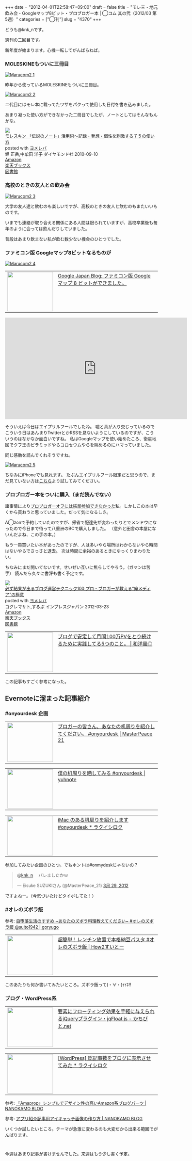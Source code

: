 +++
date = "2012-04-01T22:58:47+09:00"
draft = false
title = "モレ三・地元飲み会・Googleマップ8ビット・プロブロガー本 | ◯コム 其の弐（2012/03 第5週）"
categories = ["◯刊"]
slug = "4370"
+++

どうも@knk_nです。

週刊の二回目です。

新年度が始まります。心機一転してがんばらねば。<!--more--><h3>MOLESKINEもついに三冊目</h3>

<div class="center"><a href="http://knk-n.com/wp-content/uploads/2012/04/marucom2_1.jpg" title="Marucom2 1" target="_blank"><img src="http://knk-n.com/wp-content/uploads/2012/04/marucom2_1.jpg" alt="Marucom2 1" title="marucom2_1.jpg" /></a></div>

昨年から使っているMOLESKINEもついに三冊目。

<div class="center"><a href="http://knk-n.com/wp-content/uploads/2012/04/marucom2_2.jpg" title="Marucom2 2" target="_blank"><img src="http://knk-n.com/wp-content/uploads/2012/04/marucom2_2.jpg" alt="Marucom2 2" title="marucom2_2.jpg" /></a></div>

二代目にはモレ本に載ってたワザをパクって使用した日付を書き込みました。

あまり凝った使い方ができなかった二冊目でしたが、ノートとしてはそんなもんかな。

<div class="booklink-box"><div class="booklink-image"><a href="http://www.amazon.co.jp/exec/obidos/asin/4478013268/knkn-22/" rel="nofollow" target="_blank"><img src="http://ecx.images-amazon.com/images/I/41VgbswUmcL._SL160_.jpg" style="border: none;" /></a></div><div class="booklink-info"><div class="booklink-name"><a href="http://www.amazon.co.jp/exec/obidos/asin/4478013268/knkn-22/" rel="nofollow" target="_blank">モレスキン 「伝説のノート」活用術～記録・発想・個性を刺激する７５の使い方</a><div class="booklink-powered-date">posted with <a href="http://yomereba.com" target="_blank">ヨメレバ</a></div></div><div class="booklink-detail">堀 正岳,中牟田 洋子 ダイヤモンド社 2010-09-10    </div><div class="booklink-link2"><div class="shoplinkamazon"><a href="http://www.amazon.co.jp/exec/obidos/asin/4478013268/knkn-22/" rel="nofollow" target="_blank" title="アマゾン" >Amazon</a></div><div class="shoplinkrakuten"><a href="http://hb.afl.rakuten.co.jp/hgc/0f5dc138.501851a3.0f5dc139.bdbe2eb7/?pc=http%3A%2F%2Fbooks.rakuten.co.jp%2Frb%2F6675569%2F%3Fscid%3Daf_ich_link_urltxt%26m%3Dhttp%3A%2F%2Fm.rakuten.co.jp%2Fev%2Fbook%2F" rel="nofollow" target="_blank" title="楽天ブックス" >楽天ブックス</a></div><div class="shoplinktoshokan"><a href="http://calil.jp/book/4478013268" rel="nofollow" target="_blank" title="図書館" >図書館</a></div></div></div><div class="booklink-footer"></div></div>

<h3>高校のときの友人との飲み会</h3>

<div class="center"><a href="http://knk-n.com/wp-content/uploads/2012/04/marucom2_3.jpg" title="Marucom2 3" target="_blank"><img src="http://knk-n.com/wp-content/uploads/2012/04/marucom2_3.jpg" alt="Marucom2 3" title="marucom2_3.jpg" /></a></div>

大学の友人達と飲むのも楽しいですが、高校のときの友人と飲むのもまたいいものです。

いまでも連絡が取り合える関係にある人間は限られていますが、高校卒業後も毎年のように会っては飲んだりしていました。

普段はあまり飲まない私が飲む数少ない機会のひとつでした。

<h3>ファミコン版 Googleマップ8ビットなるものが</h3>

<div class="center"><a href="http://knk-n.com/wp-content/uploads/2012/04/marucom2_4.jpg" title="Marucom2 4" target="_blank"><img src="http://knk-n.com/wp-content/uploads/2012/04/marucom2_4.jpg" alt="Marucom2 4" title="marucom2_4.jpg" /></a></div>

<table width="100%"><td valign="top" width="150"><a href="http://googlejapan.blogspot.jp/2012/04/google-8.html" target="_blank"><img border="0" src="http://capture.heartrails.com/150x130/shadow?http://googlejapan.blogspot.jp/2012/04/google-8.html" alt="" width="150" height="130" /></a></td><td valign="top"><a href="http://googlejapan.blogspot.jp/2012/04/google-8.html" target="_blank">Google Japan Blog: ファミコン版 Google マップ 8 ビットができました。</a><script type="text/javascript">var url="http://googlejapan.blogspot.jp/2012/04/google-8.html";</script><script src="http://api.b.st-hatena.com/entry.count?url=http://googlejapan.blogspot.jp/2012/04/google-8.html&callback=hatebTxt"></script></td></table>

<object width="600" height="335"><param name="movie" value="http://www.youtube.com/v/rznYifPHxDg?version=3&amp;hl=ja_JP"></param><param name="allowFullScreen" value="true"></param><param name="allowscriptaccess" value="always"></param><embed src="http://www.youtube.com/v/rznYifPHxDg?version=3&amp;hl=ja_JP" type="application/x-shockwave-flash" width="600" height="335" allowscriptaccess="always" allowfullscreen="true"></embed></object>

そういえば今日はエイプリルフールでしたね。
嘘と真が入り交じっているのでこういう日はあんまりTwitterとかRSSを見ないようにしているのですが、こういうのはなかなか面白いですね。
私はGoogleマップを使い始めたころ、衛星地図でクフ王のピラミッドやらコロセウムやらを眺めるのにハマっていました。

同じ感動を読んでくれそうですね。

<div class="center"><a href="http://knk-n.com/wp-content/uploads/2012/04/marucom2_5.jpg" title="Marucom2 5" target="_blank"><img src="http://knk-n.com/wp-content/uploads/2012/04/marucom2_5.jpg" alt="Marucom2 5" title="marucom2_5.jpg" /></a></div>

ちなみにiPhoneでも見れます。
たぶんエイプリルフール限定だと思うので、まだ見ていない方は<a href="http://maps.google.co.jp/maps?t=8&utm_campaign=8bit" target="_blank">こちら</a>より試してみてください。

<h3>プロブロガー本をついに購入（まだ読んでない）</h3>
諸事情により<a href="http://knk-n.com/2012/03/18/marucom_1/" target="_blank">プロブロガーオフには結局参加できなかった</a>私。しかしこの本は早くから買おうと思っていました。だって気になるしさ。

A◯zonで予約していたのですが、帰省で配達先が変わったりとでメンドウになったので今日まで待って八重洲のBCで購入しました。
（意外と田舎の本屋にないんだよね、この手の本。）

もう一冊買いたい本があったのですが、人は多いやら場所はわからないやら時間はないやらでさっさと退去。
次は時間に余裕のあるときにゆっくりまわりたい。

ちなみにまだ開いてないです。せいぜい互いに焦らしてやろう。（ガマンは苦手）
読んだら久々に書評も書く予定です。

<div class="booklink-box"><div class="booklink-image"><a href="http://www.amazon.co.jp/exec/obidos/asin/4844331779/knkn-22/" rel="nofollow" target="_blank"><img src="http://ecx.images-amazon.com/images/I/51qdaAb8M6L._SL160_.jpg" style="border: none;" /></a></div><div class="booklink-info"><div class="booklink-name"><a href="http://www.amazon.co.jp/exec/obidos/asin/4844331779/knkn-22/" rel="nofollow" target="_blank">必ず結果が出るブログ運営テクニック100 プロ・ブロガーが教える“俺メディア”の極意</a><div class="booklink-powered-date">posted with <a href="http://yomereba.com" target="_blank">ヨメレバ</a></div></div><div class="booklink-detail">コグレマサト,するぷ インプレスジャパン 2012-03-23    </div><div class="booklink-link2"><div class="shoplinkamazon"><a href="http://www.amazon.co.jp/exec/obidos/asin/4844331779/knkn-22/" rel="nofollow" target="_blank" title="アマゾン" >Amazon</a></div><div class="shoplinkrakuten"><a href="http://hb.afl.rakuten.co.jp/hgc/0f5dc138.501851a3.0f5dc139.bdbe2eb7/?pc=http%3A%2F%2Fbooks.rakuten.co.jp%2Frb%2F11610899%2F%3Fscid%3Daf_ich_link_urltxt%26m%3Dhttp%3A%2F%2Fm.rakuten.co.jp%2Fev%2Fbook%2F" rel="nofollow" target="_blank" title="楽天ブックス" >楽天ブックス</a></div><div class="shoplinktoshokan"><a href="http://calil.jp/book/4844331779" rel="nofollow" target="_blank" title="図書館" >図書館</a></div></div></div><div class="booklink-footer"></div></div>

<table width="100%"><td valign="top" width="150"><a href="http://wayohoo.com/blog/tips/isloop-earn-access-method.html" target="_blank"><img border="0" src="http://capture.heartrails.com/150x130/shadow?http://wayohoo.com/blog/tips/isloop-earn-access-method.html" alt="" width="150" height="130" /></a></td><td valign="top"><a href="http://wayohoo.com/blog/tips/isloop-earn-access-method.html" target="_blank">ブログで安定して月間100万PVをとり続けるために実践してる5つのこと。 | 和洋風◎</a><script type="text/javascript">var url="http://wayohoo.com/blog/tips/isloop-earn-access-method.html";</script><script src="http://api.b.st-hatena.com/entry.count?url=http://wayohoo.com/blog/tips/isloop-earn-access-method.html&callback=hatebTxt"></script></td></table>
この記事もすごく参考になった。


<h2>Evernoteに溜まった記事紹介</h2>
<h3>#onyourdesk 企画</h3>
<table width="100%"><td valign="top" width="150"><a href="http://masterpeace21.com/6432" target="_blank"><img border="0" src="http://capture.heartrails.com/150x130/shadow?http://masterpeace21.com/6432" alt="" width="150" height="130" /></a></td><td valign="top"><a href="http://masterpeace21.com/6432" target="_blank">ブロガーの皆さん、あなたの机周りを紹介してください。 #onyourdesk | MasterPeace 21</a><script type="text/javascript">var url="http://masterpeace21.com/6432";</script><script src="http://api.b.st-hatena.com/entry.count?url=http://masterpeace21.com/6432&callback=hatebTxt"></script></td></table>
<table width="100%"><td valign="top" width="150"><a href="http://yuhnote.com/2012/03/27/onyourdesk/" target="_blank"><img border="0" src="http://capture.heartrails.com/150x130/shadow?http://yuhnote.com/2012/03/27/onyourdesk/" alt="" width="150" height="130" /></a></td><td valign="top"><a href="http://yuhnote.com/2012/03/27/onyourdesk/" target="_blank">僕の机周りを晒してみる #onyourdesk | yuhnote</a><script type="text/javascript">var url="http://yuhnote.com/2012/03/27/onyourdesk/";</script><script src="http://api.b.st-hatena.com/entry.count?url=http://yuhnote.com/2012/03/27/onyourdesk/&callback=hatebTxt"></script></td></table>
<table width="100%"><td valign="top" width="150"><a href="http://rakuishi.com/notebook/3106/" target="_blank"><img border="0" src="http://capture.heartrails.com/150x130/shadow?http://rakuishi.com/notebook/3106/" alt="" width="150" height="130" /></a></td><td valign="top"><a href="http://rakuishi.com/notebook/3106/" target="_blank">iMac のある机周りを紹介します #onyourdesk * ラクイシロク</a><script type="text/javascript">var url="http://rakuishi.com/notebook/3106/";</script><script src="http://api.b.st-hatena.com/entry.count?url=http://rakuishi.com/notebook/3106/&callback=hatebTxt"></script></td></table>
参加してみたい企画のひとつ。でもホントは#onmydeskじゃないの？
<blockquote class="twitter-tweet" data-in-reply-to="185408344121548801" lang="ja"><p>@<a href="https://twitter.com/knk_n">knk_n</a> 　バレましたかｗ</p>&mdash; Eisuke SUZUKIさん (@MasterPeace_21) <a href="https://twitter.com/MasterPeace_21/status/185409585400647680" data-datetime="2012-03-29T16:54:24+00:00">3月 29, 2012</a></blockquote>
ですよねー。（今気づいたけどタイポしてた！）

<h3>#オレのズボラ飯</h3>
<p>参考: <a href="http://goryugo.com/20120328/ore_no_zubora_meshi/" target="_blank">自堕落生活のすすめ ~あなたのズボラ料理教えてください~ #オレのズボラ飯 @suito1942 | goryugo</a><script type="text/javascript">var url="http://goryugo.com/20120328/ore_no_zubora_meshi/";</script><script src="http://api.b.st-hatena.com/entry.count?url=http://goryugo.com/20120328/ore_no_zubora_meshi/&callback=hatebTxt"></script></p>
<table width="100%"><td valign="top" width="150"><a href="http://www.hw2-suito.com/archives/523" target="_blank"><img border="0" src="http://capture.heartrails.com/150x130/shadow?http://www.hw2-suito.com/archives/523" alt="" width="150" height="130" /></a></td><td valign="top"><a href="http://www.hw2-suito.com/archives/523" target="_blank">超簡単！レンチン放置で本格納豆パスタ #オレのズボラ飯 | How2すいとー</a><script type="text/javascript">var url="http://www.hw2-suito.com/archives/523";</script><script src="http://api.b.st-hatena.com/entry.count?url=http://www.hw2-suito.com/archives/523&callback=hatebTxt"></script></td></table>
このあたりも何か書いてみたいところ。ズボラ飯って(・∀・)ｲｲﾈ!!

<h3>ブログ・WordPress系</h3>
<table width="100%"><td valign="top" width="150"><a href="http://kachibito.net/web-design/jqfloat-js.html" target="_blank"><img border="0" src="http://capture.heartrails.com/150x130/shadow?http://kachibito.net/web-design/jqfloat-js.html" alt="" width="150" height="130" /></a></td><td valign="top"><a href="http://kachibito.net/web-design/jqfloat-js.html" target="_blank">要素にフローティング効果を手軽に与えられるjQueryプラグイン・jqFloat.js - かちびと.net</a><script type="text/javascript">var url="http://kachibito.net/web-design/jqfloat-js.html";</script><script src="http://api.b.st-hatena.com/entry.count?url=http://kachibito.net/web-design/jqfloat-js.html&callback=hatebTxt"></script></td></table>
<table width="100%"><td valign="top" width="150"><a href="http://rakuishi.com/wordpress/3134/" target="_blank"><img border="0" src="http://capture.heartrails.com/150x130/shadow?http://rakuishi.com/wordpress/3134/" alt="" width="150" height="130" /></a></td><td valign="top"><a href="http://rakuishi.com/wordpress/3134/" target="_blank">[WordPress] 総記事数をブログに表示させてみた * ラクイシロク</a><script type="text/javascript">var url="http://rakuishi.com/wordpress/3134/";</script><script src="http://api.b.st-hatena.com/entry.count?url=http://rakuishi.com/wordpress/3134/&callback=hatebTxt"></script></td></table>
<p>参考: <a href="http://nanokamo.com/articles/blog/amapropamazon.html" target="_blank">『Amaprop』シンプルでデザイン性の高いAmazon系ブログパーツ | NANOKAMO BLOG</a><script type="text/javascript">var url="http://nanokamo.com/articles/blog/amapropamazon.html";</script><script src="http://api.b.st-hatena.com/entry.count?url=http://nanokamo.com/articles/blog/amapropamazon.html&callback=hatebTxt"></script></p>

<p>参考: <a href="http://nanokamo.com/articles/apple/app-eyecatch.html" target="_blank">アプリ紹介記事用アイキャッチ画像の作り方 | NANOKAMO BLOG</a><script type="text/javascript">var url="http://nanokamo.com/articles/apple/app-eyecatch.html";</script><script src="http://api.b.st-hatena.com/entry.count?url=http://nanokamo.com/articles/apple/app-eyecatch.html&callback=hatebTxt"></script></p>
いくつか試したいところ。テーマが急激に変わるのも大変だから出来る範囲でがんばります。


<p style="margin-top: 3em;"></p>
今週はあまり記事が書けませんでした。来週はもう少し書く予定。
